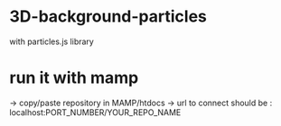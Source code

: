 # 3D-background-particles
with particles.js library


# run it with mamp

-> copy/paste repository in MAMP/htdocs
-> url to connect should be : localhost:PORT_NUMBER/YOUR_REPO_NAME